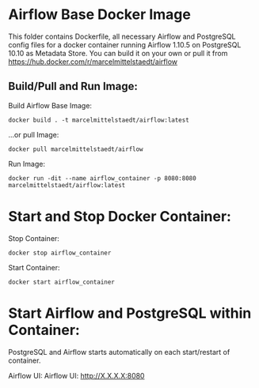 # Airflow Base Docker Image
This folder contains Dockerfile, all necessary Airflow and PostgreSQL config files  for a docker container running Airflow 1.10.5 on PostgreSQL 10.10 as Metadata Store. You can build it on your own or pull it from https://hub.docker.com/r/marcelmittelstaedt/airflow

## Build/Pull and Run Image:

Build Airflow Base Image:
```
docker build . -t marcelmittelstaedt/airflow:latest
```

...or pull Image:
```
docker pull marcelmittelstaedt/airflow
```

Run Image:
```
docker run -dit --name airflow_container -p 8080:8080 marcelmittelstaedt/airflow:latest
```

# Start and Stop Docker Container:
Stop Container:
```
docker stop airflow_container
```

Start Container:
```
docker start airflow_container
```

# Start Airflow and PostgreSQL within Container:

PostgreSQL and Airflow starts automatically on each start/restart of container.

Airflow UI: Airflow UI: http://X.X.X.X:8080



